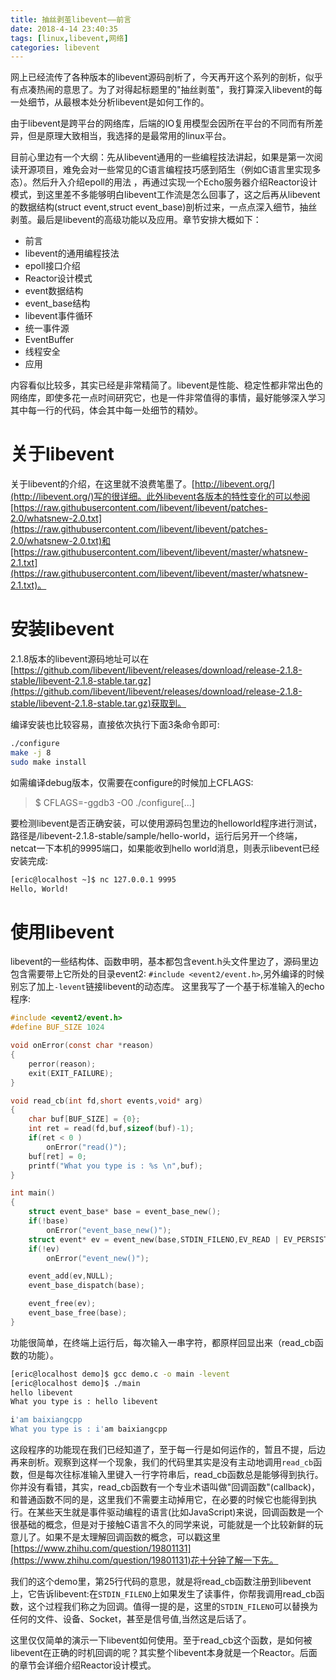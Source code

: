 ```yaml
---
title: 抽丝剥茧libevent——前言
date: 2018-4-14 23:40:35
tags: [linux,libevent,网络]
categories: libevent
---
```


网上已经流传了各种版本的libevent源码剖析了，今天再开这个系列的剖析，似乎有点凑热闹的意思了。为了对得起标题里的"抽丝剥茧"，我打算深入libevent的每一处细节，从最根本处分析libevent是如何工作的。

由于libevent是跨平台的网络库，后端的IO复用模型会因所在平台的不同而有所差异，但是原理大致相当，我选择的是最常用的linux平台。

目前心里边有一个大纲：先从libevent通用的一些编程技法讲起，如果是第一次阅读开源项目，难免会对一些常见的C语言编程技巧感到陌生（例如C语言里实现多态）。然后升入介绍epoll的用法 ，再通过实现一个Echo服务器介绍Reactor设计模式，到这里差不多能够明白libevent工作流是怎么回事了，这之后再从libevent的数据结构(struct event,struct event_base)剖析过来，一点点深入细节，抽丝剥茧。最后是libevent的高级功能以及应用。<!--more-->章节安排大概如下：

+ 前言
+ libevent的通用编程技法
+ epoll接口介绍
+ Reactor设计模式
+ event数据结构
+ event_base结构
+ libevent事件循环
+ 统一事件源
+ EventBuffer
+ 线程安全
+ 应用

内容看似比较多，其实已经是非常精简了。libevent是性能、稳定性都非常出色的网络库，即使多花一点时间研究它，也是一件非常值得的事情，最好能够深入学习其中每一行的代码，体会其中每一处细节的精妙。

# 关于libevent

关于libevent的介绍，在这里就不浪费笔墨了。[http://libevent.org/](http://libevent.org/)写的很详细。此外libevent各版本的特性变化的可以参阅[https://raw.githubusercontent.com/libevent/libevent/patches-2.0/whatsnew-2.0.txt](https://raw.githubusercontent.com/libevent/libevent/patches-2.0/whatsnew-2.0.txt)和[https://raw.githubusercontent.com/libevent/libevent/master/whatsnew-2.1.txt](https://raw.githubusercontent.com/libevent/libevent/master/whatsnew-2.1.txt)。

# 安装libevent

2.1.8版本的libevent源码地址可以在[https://github.com/libevent/libevent/releases/download/release-2.1.8-stable/libevent-2.1.8-stable.tar.gz](https://github.com/libevent/libevent/releases/download/release-2.1.8-stable/libevent-2.1.8-stable.tar.gz)获取到。

编译安装也比较容易，直接依次执行下面3条命令即可:

```bash
./configure
make -j 8
sudo make install
```

如需编译debug版本，仅需要在configure的时候加上CFLAGS:

> $ CFLAGS=-ggdb3 -O0 ./configure[...]

要检测libevent是否正确安装，可以使用源码包里边的helloworld程序进行测试，路径是/libevent-2.1.8-stable/sample/hello-world，运行后另开一个终端，netcat一下本机的9995端口，如果能收到hello world消息，则表示libevent已经安装完成:

```bash
[eric@localhost ~]$ nc 127.0.0.1 9995
Hello, World!
```

# 使用libevent

libevent的一些结构体、函数申明，基本都包含event.h头文件里边了，源码里边包含需要带上它所处的目录event2: `#include <event2/event.h>`,另外编译的时候别忘了加上`-levent`链接libevent的动态库。
这里我写了一个基于标准输入的echo程序:

```C
#include <event2/event.h>
#define BUF_SIZE 1024

void onError(const char *reason)
{
    perror(reason);
    exit(EXIT_FAILURE);
}

void read_cb(int fd,short events,void* arg)
{
    char buf[BUF_SIZE] = {0};
    int ret = read(fd,buf,sizeof(buf)-1);
    if(ret < 0 )
        onError("read()");
    buf[ret] = 0;
    printf("What you type is : %s \n",buf);
}

int main()
{
    struct event_base* base = event_base_new();
    if(!base)
        onError("event_base_new()");
    struct event* ev = event_new(base,STDIN_FILENO,EV_READ | EV_PERSIST ,read_cb,NULL);
    if(!ev)
        onError("event_new()");

    event_add(ev,NULL);
    event_base_dispatch(base);

    event_free(ev);
    event_base_free(base);
}
```

功能很简单，在终端上运行后，每次输入一串字符，都原样回显出来（read_cb函数的功能）。

```bash
[eric@localhost demo]$ gcc demo.c -o main -levent
[eric@localhost demo]$ ./main
hello libevent
What you type is : hello libevent

i'am baixiangcpp
What you type is : i'am baixiangcpp
```

这段程序的功能现在我们已经知道了，至于每一行是如何运作的，暂且不提，后边再来剖析。观察到这样一个现象，我们的代码里其实是没有主动地调用`read_cb`函数，但是每次往标准输入里键入一行字符串后，read_cb函数总是能够得到执行。你并没有看错，其实，read_cb函数有一个专业术语叫做"回调函数"(callback)，和普通函数不同的是，这里我们不需要主动掉用它，在必要的时候它也能得到执行。在某些天生就是事件驱动编程的语言(比如JavaScript)来说，回调函数是一个很基础的概念，但是对于接触C语言不久的同学来说，可能就是一个比较新鲜的玩意儿了。如果不是太理解回调函数的概念，可以戳这里[https://www.zhihu.com/question/19801131](https://www.zhihu.com/question/19801131)花十分钟了解一下先。

我们的这个demo里，第25行代码的意思，就是将read_cb函数注册到libevent上，它告诉libevent:在`STDIN_FILENO`上如果发生了读事件，你帮我调用read_cb函数，这个过程我们称之为回调。值得一提的是，这里的`STDIN_FILENO`可以替换为任何的文件、设备、Socket，甚至是信号值,当然这是后话了。

这里仅仅简单的演示一下libevent如何使用。至于read_cb这个函数，是如何被libevent在正确的时机回调的呢？其实整个libevent本身就是一个Reactor。后面的章节会详细介绍Reactor设计模式。
